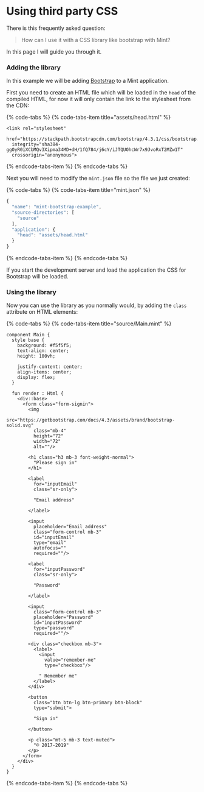 # Using third party CSS

There is this frequently asked question:

> How can I use it with a CSS library like bootstrap with Mint?

In this page I will guide you through it.

### Adding the library

In this example we will be adding [Bootstrap](https://getbootstrap.com) to a Mint application.

First you need to create an HTML file which will be loaded in the `head` of the compiled HTML, for now it will only contain the link to the stylesheet from the CDN:

{% code-tabs %}
{% code-tabs-item title="assets/head.html" %}
```markup
<link rel="stylesheet" 
  href="https://stackpath.bootstrapcdn.com/bootstrap/4.3.1/css/bootstrap.min.css" 
  integrity="sha384-ggOyR0iXCbMQv3Xipma34MD+dH/1fQ784/j6cY/iJTQUOhcWr7x9JvoRxT2MZw1T" 
  crossorigin="anonymous">
```
{% endcode-tabs-item %}
{% endcode-tabs %}

Next you will need to modify the `mint.json` file so the file we just created:

{% code-tabs %}
{% code-tabs-item title="mint.json" %}
```javascript
{
  "name": "mint-bootstrap-example",
  "source-directories": [
    "source"
  ],
  "application": {
    "head": "assets/head.html"
  }
}
```
{% endcode-tabs-item %}
{% endcode-tabs %}

If you start the development server and load the application the CSS for Bootstrap will be loaded.

### Using the library

Now you can use the library as you normally would, by adding the `class` attribute on HTML elements:

{% code-tabs %}
{% code-tabs-item title="source/Main.mint" %}
```text
component Main {
  style base {
    background: #f5f5f5;
    text-align: center;
    height: 100vh;

    justify-content: center;
    align-items: center;
    display: flex;
  }

  fun render : Html {
    <div::base>
      <form class="form-signin">
        <img
          src="https://getbootstrap.com/docs/4.3/assets/brand/bootstrap-solid.svg"
          class="mb-4"
          height="72"
          width="72"
          alt=""/>

        <h1 class="h3 mb-3 font-weight-normal">
          "Please sign in"
        </h1>

        <label
          for="inputEmail"
          class="sr-only">

          "Email address"

        </label>

        <input
          placeholder="Email address"
          class="form-control mb-3"
          id="inputEmail"
          type="email"
          autofocus=""
          required=""/>

        <label
          for="inputPassword"
          class="sr-only">

          "Password"

        </label>

        <input
          class="form-control mb-3"
          placeholder="Password"
          id="inputPassword"
          type="password"
          required=""/>

        <div class="checkbox mb-3">
          <label>
            <input
              value="remember-me"
              type="checkbox"/>

            " Remember me"
          </label>
        </div>

        <button
          class="btn btn-lg btn-primary btn-block"
          type="submit">

          "Sign in"

        </button>

        <p class="mt-5 mb-3 text-muted">
          "© 2017-2019"
        </p>
      </form>
    </div>
  }
}

```
{% endcode-tabs-item %}
{% endcode-tabs %}

